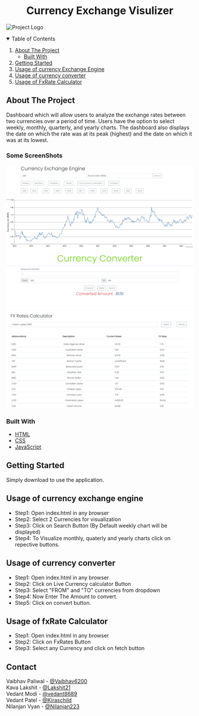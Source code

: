 
<!--
*** If you have a suggestion
*** that would make this better, please fork the repo and create a pull request
*** or simply open an issue with the tag "enhancement".
*** Thanks again! Now go create something AMAZING! :D
-->


<br />
<p align="center">

  <h1 align="center">Currency Exchange Visulizer</h1>
  

![Project Logo](https://raw.githubusercontent.com/Vaibhav6200/NU-Team-6/master/images/logo.ico?token=GHSAT0AAAAAABXFXCJFUHFIEWNMQYSXS72UYZSY5SQ)
</p>

<!-- TABLE OF CONTENTS -->
<details open="open">
  <summary>Table of Contents</summary>
  <ol>
    <li>
      <a href="#about-the-project">About The Project</a>
      <ul>
        <li><a href="#built-with">Built With</a></li>
      </ul>
    </li>
    <li>
      <a href="#getting-started">Getting Started</a>
    </li>
    <li><a href="#Usage-of-currency-exchange-engine">Usage of currency Exchange Engine</a></li>
    <li><a href="#Usage-of-currency-exchange-engine">Usage of currency converter</a></li>
    <li><a href="#Usage-of-currency-exchange-engine">Usage of FxRate Calculator</a></li>
  </ol>
</details>



<!-- ABOUT THE PROJECT -->
## About The Project

Dashboard which will allow users to analyze the exchange rates between two currencies
over a period of time.
Users have the option to select weekly, monthly, quarterly, and yearly charts.
The dashboard also displays the date on which the rate was at its peak (highest) and
the date on which it was at its lowest.

### Some ScreenShots
![](images/img1.png)
![](images/img2.png)
![](images/img3.png)


### Built With


* [HTML](https://www.w3schools.com/html/)
* [CSS](https://www.w3schools.com/css/)
* [JavaScript](https://www.w3schools.com/js/)



<!-- GETTING STARTED -->
## Getting Started

Simply download to use the application.


<!-- USAGE EXAMPLES -->
## Usage of currency exchange engine
  <ul>
    <li>Step1: Open index.html in any browser</li>
    <li>Step2: Select 2 Currencies for visualization </li>
  <li>Step3: Click on Search Button (By Default weekly chart will be displayed) </li>
  <li>Step4: To Visualize monthly, quaterly and yearly charts click on repective buttons. </li>
</ul>


## Usage of currency converter
<ul>
  <li>Step1: Open index.html in any browser </li>
  <li>Step2: Click on Live Currency calculator Button </li>
  <li>Step3: Select "FROM" and "TO" currencies from dropdown </li>
  <li>Step4: Now Enter The Amount to convert. </li>
  <li>Step5: Click on convert button. </li>
</ul>


## Usage of fxRate Calculator
<ul>
  <li>Step1: Open index.html in any browser </li>
  <li>Step2: Click on FxRates Button </li>
  <li>Step3: Select any Currency and click on fetch button </li>
</ul>

## Contact
Vaibhav Paliwal - [@Vaibhav6200](https://github.com/Vaibhav6200) <br>
Kava Lakshit    - [@Lakshit21](https://github.com/Lakshit21) <br>
Vedant Modi     - [@vedant8689](https://github.com/vedant8689) <br>
Vedant Patel    - [@Kiraschild](https://github.com/Kiraschild) <br>
Nilanjan Vyan   - [@Nilanjan223](https://github.com/Nilanjan223) <br>
